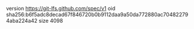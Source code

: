 version https://git-lfs.github.com/spec/v1
oid sha256:b6f5adc8decad67f846720b0b9112daa9a50da772880ac704822794aba224a42
size 4098
